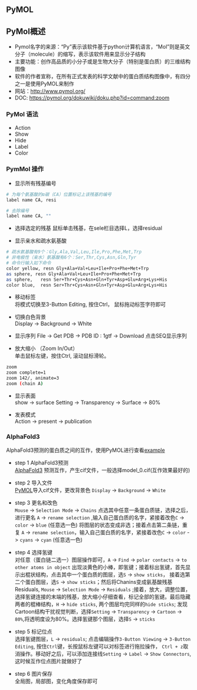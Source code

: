 ## PyMOL 

## PyMol概述
- Pymol名字的来源：“Py”表示该软件基于python计算机语言，“Mol”则是英文分子（molecule）的缩写，表示该软件用来显示分子结构
- 主要功能：创作高品质的小分子或是生物大分子（特别是蛋白质）的三维结构图像
- 软件的作者宣称，在所有正式发表的科学文献中的蛋白质结构图像中，有四分之一是使用PyMOL来制作
- 网站：http://www.pymol.org/
- DOC: https://pymol.org/dokuwiki/doku.php?id=command:zoom

### PyMol 语法

- Action
- Show
- Hide
- Label
- Color

### PymMol 操作

- 显示所有残基编号
```bash
# 为每个氨基酸的α碳（CA）位置标记上该残基的编号
label name CA, resi

# 去除编号
label name CA, ""
```

- 选择选定的残基
鼠标单击残基，在sele栏目选择L，选择residual


- 显示亲水和疏水氨基酸
```bash
# 疏水氨基酸有9个：Gly,Ala,Val,Leu,Ile,Pro,Phe,Met,Trp
# 非电极性（亲水）氨基酸有6个：Ser,Thr,Cys,Asn,Gln,Tyr
# 命令行输入如下命令
color yellow, resn Gly+Ala+Val+Leu+Ile+Pro+Phe+Met+Trp
as sphere, resn Gly+Ala+Val+Leu+Ile+Pro+Phe+Met+Trp
as sphere,   resn Ser+Thr+Cys+Asn+Gln+Tyr+Asp+Glu+Arg+Lys+His
color blue,  resn Ser+Thr+Cys+Asn+Gln+Tyr+Asp+Glu+Arg+Lys+His
```

- 移动标签  
将模式切换至3-Button Editing, 按住Ctrl， 鼠标拖动标签字符即可

- 切换白色背景  
Display -> Background -> White

- 显示序列
File -> Get PDB -> PDB ID : 1gtf -> Download
点击SEQ显示序列

- 放大缩小 （Zoom In/Out）  
单击鼠标左键，按住Ctrl, 滚动鼠标滑轮。
```bash
zoom  
zoom complete=1 
zoom 142/, animate=3 
zoom (chain A) 
```

- 显示表面   
show -> surface
Setting -> Transparency -> Surface -> 80%

- 发表模式   
Action -> present -> publication


### AlphaFold3
AlphaFold3预测的蛋白质之间的互作，使用PyMOL进行查看[example](https://www.bilibili.com/video/BV1Qt8iesE4e/?vd_source=16694f427952f2c01f3659ee0722320a)


- step 1  AlphaFold3预测   
[AlphaFold3](https://alphafoldserver.com/) 预测互作，产生cif文件，一般选择model_0.cif(互作效果最好的)

- step 2  导入文件  
[PyMOL](https://pymol.org/)导入cif文件，更改背景色 `Display` -> `Background` -> `White`

- step 3 更名和改色   
`Mouse` -> `Selection Mode` -> `Chains`
点选其中任意一条蛋白质链，选择之后，进行更名 `A` -> `rename selection` ,输入自己蛋白质的名字，紧接着改色`C` -> `color` -> `blue` (任意选一色)
将图层的状态变成非选；接着点击第二条链，重复 `A` -> `rename selection`，输入自己蛋白质的名字，紧接着改色`C` -> `color` -> `cyans` -> `cyan` (任意选一色)

- step 4 选择氢键   
对任意（蛋白链二选一）图层操作即可，`A` -> `Find` -> `polar contacts` -> `to other atoms in object`
出现淡黄色的小棒，即氢键；接着标出氢键，首先显示出棍状结构，点击其中一个蛋白质的图层，选`S` -> `show sticks`，
接着选第二个蛋白图层，选`S` -> `show sticks`；然后将Chanins变成氨基酸残基Residuals, `Mouse` -> `Selection Mode` -> `Residuals`
;接着，放大，调整位置，选择氢键连接的末端的残基，放大缩小仔细查看，标记全部的氢键。最后隐藏两者的棍棒结构，`H` -> `hide sticks`, 两个图层均完同样的`hide sticks`;
发现Cartoon结构干扰视觉判断，选择`Setting` -> `Transparency` -> `Cartoon` -> `80%`,将透明度设为80%。选择氢键那个图层，选择`S` -> `sticks`

- step 5 标记位点   
选择氢键图层，`L` -> `residuals`; 点击编辑操作`3-Button Viewing` -> `3-Button Editing`, 按住`Ctrl`键，长按鼠标左键可以对标签进行拖拉操作，
`Ctrl + z`取消操作。移动好之后，可以添加连接线`Setting` -> `Label` -> `Show Connectors`,这时候互作位点图片就做好了

- step 6 图片保存   
全局图，局部图，变化角度保存即可




